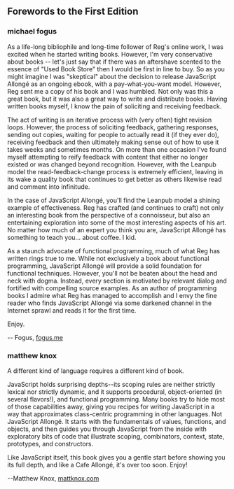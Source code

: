 ## Forewords to the First Edition

### michael fogus

As a life-long bibliophile and long-time follower of Reg's online work, I was excited when he started writing books. However, I'm very conservative about books -- let's just say that if there was an aftershave scented to the essence of "Used Book Store" then I would be first in line to buy. So as you might imagine I was "skeptical" about the decision to release JavaScript Allongé as an ongoing ebook, with a pay-what-you-want model. However, Reg sent me a copy of his book and I was humbled. Not only was this a great book, but it was also a great way to write and distribute books. Having written books myself, I know the pain of soliciting and receiving feedback.

The act of writing is an iterative process with (very often) tight revision loops. However, the process of soliciting feedback, gathering responses, sending out copies, waiting for people to actually read it (if they ever do), receiving feedback and then ultimately making sense out of how to use it takes weeks and sometimes months. On more than one occasion I've found myself attempting to reify feedback with content that either no longer existed or was changed beyond recognition. However, with the Leanpub model the read-feedback-change process is extremely efficient, leaving in its wake a quality book that continues to get better as others likewise read and comment into infinitude.

In the case of JavaScript Allongé, you'll find the Leanpub model a shining example of effectiveness. Reg has crafted (and continues to craft) not only an interesting book from the perspective of a connoisseur, but also an entertaining exploration into some of the most interesting aspects of his art. No matter how much of an expert you think you are, JavaScript Allongé has something to teach you... about coffee. I kid.

As a staunch advocate of functional programming, much of what Reg has written rings true to me. While not exclusively a book about functional programming, JavaScript Allongé will provide a solid foundation for functional techniques. However, you'll not be beaten about the head and neck with dogma. Instead, every section is motivated by relevant dialog and fortified with compelling source examples. As an author of programming books I admire what Reg has managed to accomplish and I envy the fine reader who finds JavaScript Allongé via some darkened channel in the Internet sprawl and reads it for the first time.

Enjoy.

-- Fogus, [fogus.me](http://www.fogus.me)

### matthew knox

A different kind of language requires a different kind of book.

JavaScript holds surprising depths--its scoping rules are neither strictly lexical nor strictly dynamic, and it supports procedural, object-oriented (in several flavors!), and functional programming.  Many books try to hide most of those capabilities away, giving you recipes for writing JavaScript in a way that approximates class-centric programming in other languages.  Not JavaScript Allongé.  It starts with the fundamentals of values, functions, and objects, and then guides you through JavaScript from the inside with exploratory bits of code that illustrate scoping, combinators, context, state, prototypes, and constructors.

Like JavaScript itself, this book gives you a gentle start before showing you its full depth, and like a Cafe Allongé, it's over too soon.  Enjoy!

--Matthew Knox, [mattknox.com](http://mattknox.com)
